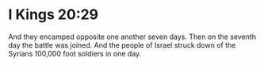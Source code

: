 # I Kings 20:29

And they encamped opposite one another seven days. Then on the seventh day the battle was joined. And the people of Israel struck down of the Syrians 100,000 foot soldiers in one day.

